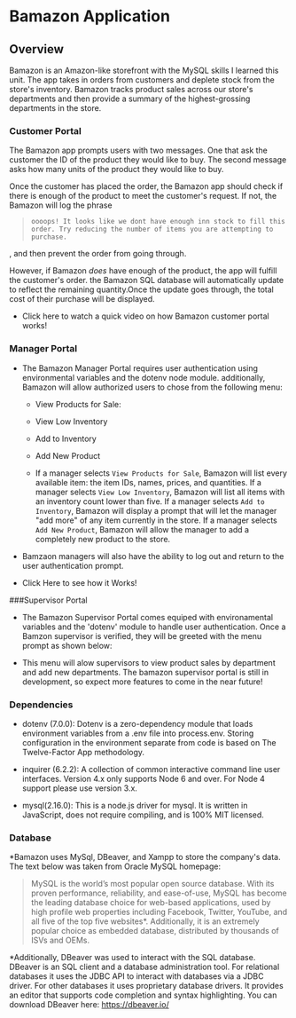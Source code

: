 # Bamazon Application

## Overview

Bamazon is an Amazon-like storefront with the MySQL skills I learned this unit. The app takes in orders from customers and deplete stock from the store's inventory. Bamazon tracks product sales across our store's departments and then provide a summary of the highest-grossing departments in the store.


### Customer Portal

 The Bamazon app prompts users with two messages. One that ask the customer the ID of the product they would like to buy. The second message asks how many units of the product they would like to buy.

Once the customer has placed the order, the Bamazon app should check if there is enough of the product to meet the customer's request. If not, the Bamazon will log the phrase 
>`oooops! It looks like we dont have enough inn stock to fill this order. Try reducing the number of items you are attempting to purchase.`

, and then prevent the order from going through.

However, if Bamazon _does_ have enough of the product, the app will fulfill the customer's order. the Bamazon SQL database will automatically update to reflect the remaining quantity.Once the update goes through,  the total cost of their purchase will be displayed.

* Click here to watch a quick video on how Bamazon customer portal works!

### Manager Portal
* The Bamazon Manager Portal requires user authentication using environmental variables and the dotenv node module. additionally, Bamazon will allow authorized users to chose from the following menu:

    * View Products for Sale: 
    
    * View Low Inventory
    
    * Add to Inventory
    
    * Add New Product

  * If a manager selects `View Products for Sale`, Bamazon will list every available item: the item IDs, names, prices, and quantities. If a manager selects `View Low Inventory`, Bamazon will list all items with an inventory count lower than five. If a manager selects `Add to Inventory`, Bamazon will display a prompt that will let the manager "add more" of any item currently in the store. If a manager selects `Add New Product`, Bamazon will allow the manager to add a completely new product to the store.

* Bamzaon managers will also have the ability to log out and return to the user authentication prompt.

* Click Here to see how it Works!

###Supervisor Portal
* The Bamazon Supervisor Portal comes equiped with environamental variables and the 'dotenv' module to handle user authentication. Once a Bamzon supervisor is verified, they will be greeted with the menu prompt as shown below: 






* This menu will alow supervisors to view product sales by department and add new departments. The bamazon supervisor portal is still in development, so expect more features to come in the near future!

### Dependencies

* dotenv (7.0.0): Dotenv is a zero-dependency module that loads environment variables from a .env file into process.env. Storing configuration in the environment separate from code is based on The Twelve-Factor App methodology.

* inquirer (6.2.2): A collection of common interactive command line user interfaces. Version 4.x only supports Node 6 and over. For Node 4 support please use version 3.x.

* mysql(2.16.0): This is a node.js driver for mysql. It is written in JavaScript, does not require compiling, and is 100% MIT licensed.


### Database 

*Bamazon uses MySql, DBeaver, and Xampp to store the company's data. The text below was taken from Oracle MySQL homepage:

>MySQL is the world’s most popular open source database. With its proven performance, reliability, and ease-of-use, MySQL has become the leading database choice for web-based applications, used by high profile web properties including Facebook, Twitter, YouTube, and all five of the top five websites*. Additionally, it is an extremely popular choice as embedded database, distributed by thousands of ISVs and OEMs.

*Additionally, DBeaver was used to interact with the SQL database. DBeaver is an SQL client and a database administration tool. For relational databases it uses the JDBC API to interact with databases via a JDBC driver. For other databases it uses proprietary database drivers. It provides an editor that supports code completion and syntax highlighting. You can download DBeaver here: https://dbeaver.io/



